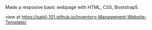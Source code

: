 Made a resposive basic webpage with HTML, CSS, Bootstrap5.

view at https://sahil-101.github.io/Inventory-Management-Website-Template/
